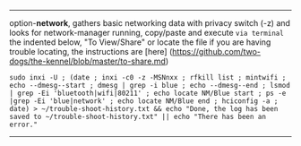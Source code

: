 ***
option-**network**, gathers basic networking data with privacy switch (-z) and looks for network-manager running, copy/paste and execute `via terminal` the indented below, "To View/Share" or locate the file if you are having trouble locating, the instructions are [here] (https://github.com/two-dogs/the-kennel/blob/master/to-share.md)

`sudo inxi -U ; (date ; inxi -c0 -z -MSNnxx ; rfkill list ; mintwifi ; echo --dmesg--start ; dmesg | grep -i blue ; echo --dmesg--end ; lsmod | grep -Ei 'bluetooth|wifi|80211' ; echo locate NM/Blue start ; ps -e |grep -Ei 'blue|network' ; echo locate NM/Blue end ; hciconfig -a ; date) > ~/trouble-shoot-history.txt && echo "Done, the log has been saved to ~/trouble-shoot-history.txt" || echo "There has been an error."`

***
